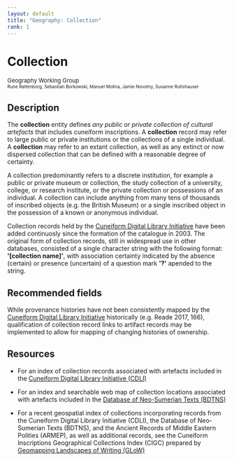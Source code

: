 ```yaml
---
layout: default
title: "Geography: Collection"
rank: 1
---
```

# Collection
<font size=2>Geography Working Group</font><br>
<font size=1>Rune Rattenborg, Sebastian Borkowski, Manuel Molina, Jamie Novotny, Susanne Rutishauser</font>

## Description
The **collection** entity defines _any public or private collection of cultural artefacts_ that includes cuneiform inscriptions. A **collection** record may refer to large public or private institutions or the collections of a single individual. A **collection** may refer to an extant collection, as well as any extinct or now dispersed collection that can be defined with a reasonable degree of certainty.

A collection predominantly refers to a discrete institution, for example a public or private museum or collection, the study collection of a university, college, or research institute, or the private collection or possessions of an individual. A collection can include anything from many tens of thousands of inscribed objects (e.g. the British Museum) or a single inscribed object in the possession of a known or anonymous individual.

Collection records held by the [Cuneiform Digital Library Initiative](https://cdli.mpiwg-berlin.mpg.de) have been added continuosly since the formation of the catalogue in 2003. The original form of collection records, still in widespread use in other databases, consisted of a single character string with the following format: **'[collection name]'**, with association certainty indicated by the absence (certain) or presence (uncertain) of a question mark **'?'** apended to the string.

## Recommended fields


While provenance histories have not been consistently mapped by the [Cuneiform Digital Library Initiative](cdli.ucla.edu) historically (e.g. Reade 2017, 166), qualification of collection record links to artifact records may be implemented to allow for mapping of changing histories of ownership.

## Resources

* For an index of collection records associated with artefacts included in the [Cuneiform Digital Library Initiative (CDLI)](https://cdli.mpiwg-berlin.mpg.de/collections)

* For an index and searchable web map of collection locations associated with artefacts included in the [Database of Neo-Sumerian Texts (BDTNS)](http://bdtns.filol.csic.es/mapa.php?modo=colecciones)

* For a recent geospatial index of collections incorporating records from the Cuneiform Digital Library Initiative (CDLI), the Database of Neo-Sumerian Texts (BDTNS), and the Ancient Records of Middle Eastern Polities (ARMEP), as well as additional records, see the Cuneiform Inscriptions Geographical Collections Index (CIGC) prepared by [Geomapping Landscapes of Writing (GLoW)](https://lingfil.uu.se/research/assyriology/glow)